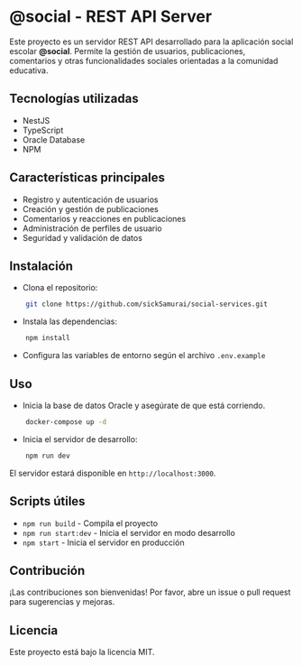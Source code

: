 # @social - REST API Server

Este proyecto es un servidor REST API desarrollado para la aplicación social escolar **@social**. Permite la gestión de usuarios, publicaciones, comentarios y otras funcionalidades sociales orientadas a la comunidad educativa.

## Tecnologías utilizadas

- NestJS
- TypeScript
- Oracle Database
- NPM

## Características principales

- Registro y autenticación de usuarios
- Creación y gestión de publicaciones
- Comentarios y reacciones en publicaciones
- Administración de perfiles de usuario
- Seguridad y validación de datos

## Instalación

- Clona el repositorio:

``` bash
    git clone https://github.com/sickSamurai/social-services.git
```

- Instala las dependencias:

``` bash 
    npm install
```

- Configura las variables de entorno según el archivo `.env.example`

## Uso

- Inicia la base de datos Oracle y asegúrate de que está corriendo.

``` bash
    docker-compose up -d
```

- Inicia el servidor de desarrollo:

``` bash
    npm run dev
```

El servidor estará disponible en `http://localhost:3000`.

## Scripts útiles

- `npm run build` - Compila el proyecto
- `npm run start:dev` - Inicia el servidor en modo desarrollo
- `npm start` - Inicia el servidor en producción

## Contribución

¡Las contribuciones son bienvenidas! Por favor, abre un issue o pull request para sugerencias y mejoras.

## Licencia

Este proyecto está bajo la licencia MIT.